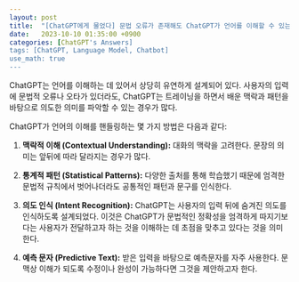 ```yaml
---
layout: post
title:  "[ChatGPT에게 물었다] 문법 오류가 존재해도 ChatGPT가 언어를 이해할 수 있는 이유는?"
date:   2023-10-10 01:35:00 +0900
categories: [ChatGPT's Answers]
tags: [ChatGPT, Language Model, Chatbot]
use_math: true
---
```


ChatGPT는 언어를 이해하는 데 있어서 상당히 유연하게 설계되어 있다. 사용자의 입력에 문법적 오류나 오타가 있더라도, ChatGPT는 트레이닝을 하면서 배운 맥락과 패턴을 바탕으로 의도한 의미를 파악할 수 있는 경우가 많다.

ChatGPT가 언어의 이해를 핸들링하는 몇 가지 방법은 다음과 같다:

1. **맥락적 이해 (Contextual Understanding):** 대화의 맥락을 고려한다. 문장의 의미는 앞뒤에 따라 달라지는 경우가 많다.

2. **통계적 패턴 (Statistical Patterns):** 다양한 출처를 통해 학습했기 때문에 엄격한 문법적 규칙에서 벗어나더라도 공통적인 패턴과 문구를 인식한다.

3. **의도 인식 (Intent Recognition):** ChatGPT는 사용자의 입력 뒤에 숨겨진 의도를 인식하도록 설계되었다. 이것은 ChatGPT가 문법적인 정확성을 엄격하게 따지기보다는 사용자가 전달하고자 하는 것을 이해하는 데 초점을 맞추고 있다는 것을 의미한다.

4. **예측 문자 (Predictive Text):** 받은 입력을 바탕으로 예측문자를 자주 사용한다. 문맥상 이해가 되도록 수정이나 완성이 가능하다면 그것을 제안하고자 한다.
